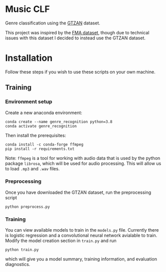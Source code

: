 # Music CLF
Genre classification using the [GTZAN](http://marsyas.info/downloads/datasets.html) dataset.

This project was inspired by the [FMA dataset](https://github.com/mdeff/fma), though due to 
technical issues with this dataset I decided to instead use the GTZAN dataset.

# Installation

Follow these steps if you wish to use these scripts on your own machine.

## Training

### Environment setup

Create a new anaconda environment:

	conda create --name genre_recognition python=3.8
	conda activate genre_recognition

Then install the prerequisites:

	conda install -c conda-forge ffmpeg
	pip install -r requirements.txt

Note: `ffmpeg` is a tool for working with audio data that is used by the python package `librosa`, which will be used for audio processing.
This will allow us to load `.mp3` and `.wav` files.

### Preprocessing

Once you have downloaded the GTZAN dataset, run the preprocessing script

	python preprocess.py

### Training

You can view available models to train in the `models.py` file. Currently there is logistic regression and a convolutional neural network avialable to train. Modify the model creation section in `train.py` and run

	python train.py

which will give you a model summary, training information, and evaluation diagnostics.



